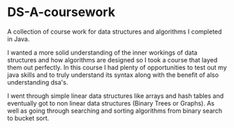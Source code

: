 # DS-A-coursework
A collection of course work for data structures and algorithms I completed in Java. 

I wanted a more solid understanding of the inner workings of data structures and how algorithms are designed so I took a course that layed them out perfectly.
In this course I had plenty of opportunities to test out my java skills and to truly understand its syntax along with the benefit of also understanding dsa's.

I went through simple linear data structures like arrays and hash tables and eventually got to non linear data structures (Binary Trees or Graphs).
As well as going through searching and sorting algorithms from binary search to bucket sort.

